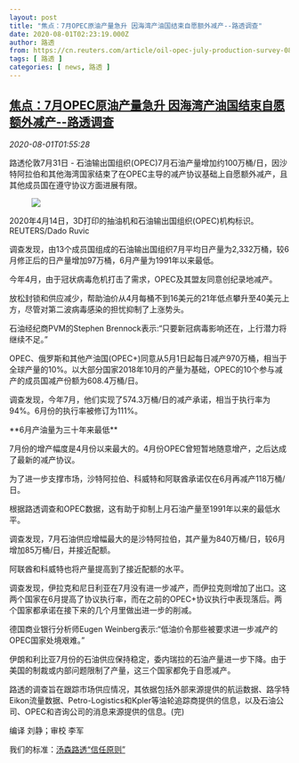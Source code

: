 ```yaml
---
layout: post
title: "焦点：7月OPEC原油产量急升 因海湾产油国结束自愿额外减产--路透调查"
date: 2020-08-01T02:23:19.000Z
author: 路透
from: https://cn.reuters.com/article/oil-opec-july-production-survey-0801-idCNKCS24X3BR
tags: [ 路透 ]
categories: [ news, 路透 ]
---
```

<!--1596248599000-->
[焦点：7月OPEC原油产量急升 因海湾产油国结束自愿额外减产--路透调查](https://cn.reuters.com/article/oil-opec-july-production-survey-0801-idCNKCS24X3BR)
------

<div>
<div><i>2020-08-01T01:55:28</i></div><div class="StandardArticleBody_body"><p>路透伦敦7月31日 - 石油输出国组织(OPEC)7月石油产量增加约100万桶/日，因沙特阿拉伯和其他海湾国家结束了在OPEC主导的减产协议基础上自愿额外减产，且其他成员国在遵守协议方面进展有限。 </p><div class="PrimaryAsset_container"><div class="Image_container" tabindex="-1"><figure class="Image_zoom" style="padding-bottom:"><div class="LazyImage_container LazyImage_dark" style="background-image:none"><img src="//s2.reutersmedia.net/resources/r/?m=02&amp;d=20200801&amp;t=2&amp;i=1527934429&amp;r=LYNXNPEG701XF&amp;w=600" aria-label="2020年4月14日，3D打印的抽油机和石油输出国组织(OPEC)机构标识。REUTERS/Dado Ruvic"/><div class="LazyImage_image LazyImage_fallback" style="background-image:url(//s2.reutersmedia.net/resources/r/?m=02&amp;d=20200801&amp;t=2&amp;i=1527934429&amp;r=LYNXNPEG701XF&amp;w=600);background-position:center center;background-color:inherit"></div></div><div class="Image_expand-button" aria-label="Expand Image Slideshow" role="button" tabindex="0"></div></figure><figcaption><div class="Image_caption"><span>2020年4月14日，3D打印的抽油机和石油输出国组织(OPEC)机构标识。REUTERS/Dado Ruvic</span></div></figcaption></div></div><p>调查发现，由13个成员国组成的石油输出国组织7月平均日产量为2,332万桶，较6月修正后的日产量增加97万桶，6月产量为1991年以来最低。 </p><p>今年4月，由于冠状病毒危机打击了需求，OPEC及其盟友同意创纪录地减产。 </p><p>放松封锁和供应减少，帮助油价从4月每桶不到16美元的21年低点攀升至40美元上方，尽管对第二波病毒感染的担忧抑制了上涨势头。 </p><p>石油经纪商PVM的Stephen Brennock表示:“只要新冠病毒影响还在，上行潜力将继续不足。” </p><p>OPEC、俄罗斯和其他产油国(OPEC+)同意从5月1日起每日减产970万桶，相当于全球产量的10%。以大部分国家2018年10月的产量为基础，OPEC的10个参与减产的成员国减产份额为608.4万桶/日。 </p><p>调查发现，今年7月，他们实现了574.3万桶/日的减产承诺，相当于执行率为94%。6月份的执行率被修订为111%。 </p><p>**6月产油量为三十年来最低** </p><p>7月份的增产幅度是4月份以来最大的。4月份OPEC曾短暂地随意增产，之后达成了最新的减产协议。 </p><p>为了进一步支撑市场，沙特阿拉伯、科威特和阿联酋承诺仅在6月再减产118万桶/日。 </p><p>根据路透调查和OPEC数据，这有助于抑制上月石油产量至1991年以来的最低水平。 </p><p>调查发现，7月石油供应增幅最大的是沙特阿拉伯，其产量为840万桶/日，较6月增加85万桶/日，并接近配额。 </p><p>阿联酋和科威特也将产量提高到了接近配额的水平。 </p><p>调查发现，伊拉克和尼日利亚在7月没有进一步减产，而伊拉克则增加了出口。这两个国家在6月提高了协议执行率，而在之前的OPEC+协议执行中表现落后。两个国家都承诺在接下来的几个月里做出进一步的削减。 </p><p>德国商业银行分析师Eugen Weinberg表示:“低油价令那些被要求进一步减产的OPEC国家处境艰难。” </p><p>伊朗和利比亚7月份的石油供应保持稳定，委内瑞拉的石油产量进一步下降。由于美国的制裁或内部问题限制了产量，这三个国家都免于自愿减产。 </p><p>路透的调查旨在跟踪市场供应情况，其依据包括外部来源提供的航运数据、路孚特Eikon流量数据、Petro-Logistics和Kpler等油轮追踪商提供的信息，以及石油公司、OPEC和咨询公司的消息来源提供的信息。(完) </p><div class="Attribution_container"><div class="Attribution_attribution"><p class="Attribution_content">编译 刘静；审校 李军 </p></div></div><div class="StandardArticleBody_trustBadgeContainer"><span class="StandardArticleBody_trustBadgeTitle">我们的标准：</span><span class="trustBadgeUrl"><a href="https://www.thomsonreuters.cn/content/dam/openweb/documents/pdf/china/brochures/about-us-1.pdf">汤森路透“信任原则”</a></span></div></div>
</div>
